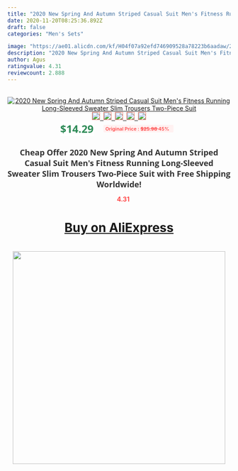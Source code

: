 ```yaml
---
title: "2020 New Spring And Autumn Striped Casual Suit Men's Fitness Running Long-Sleeved Sweater Slim Trousers Two-Piece Suit"
date: 2020-11-20T08:25:36.892Z
draft: false
categories: "Men's Sets"

image: "https://ae01.alicdn.com/kf/H04f07a92efd746909528a78223b6aadaw/2020-New-Spring-And-Autumn-Striped-Casual-Suit-Men-s-Fitness-Running-Long-Sleeved-Sweater-Slim.jpg"
description: "2020 New Spring And Autumn Striped Casual Suit Men's Fitness Running Long-Sleeved Sweater Slim Trousers Two-Piece Suit"
author: Agus
ratingvalue: 4.31
reviewcount: 2.888
---
```

<br>
<div style="text-align: center;">
<a href="https://s.click.aliexpress.com/e/_9wbfNF" target="_blank" rel="nofollow noopener noreferrer"><img alt="2020 New Spring And Autumn Striped Casual Suit Men's Fitness Running Long-Sleeved Sweater Slim Trousers Two-Piece Suit" class="magnifier-image" src="https://ae01.alicdn.com/kf/H04f07a92efd746909528a78223b6aadaw/2020-New-Spring-And-Autumn-Striped-Casual-Suit-Men-s-Fitness-Running-Long-Sleeved-Sweater-Slim.jpg_640x640.jpg">
<br>
<img style="border:1px solid salmon" src="https://ae01.alicdn.com/kf/H04f07a92efd746909528a78223b6aadaw/2020-New-Spring-And-Autumn-Striped-Casual-Suit-Men-s-Fitness-Running-Long-Sleeved-Sweater-Slim.jpg_120x120.jpg">&nbsp;&nbsp;<img style="border:1px solid salmon" src="https://ae01.alicdn.com/kf/H17904dd8a63147b4ba805f4bd8266692R/2020-New-Spring-And-Autumn-Striped-Casual-Suit-Men-s-Fitness-Running-Long-Sleeved-Sweater-Slim.jpg_120x120.jpg">&nbsp;&nbsp;<img style="border:1px solid salmon" src="https://ae01.alicdn.com/kf/H83eeb1e7dc554b2fba0fe57650cb9ba0e/2020-New-Spring-And-Autumn-Striped-Casual-Suit-Men-s-Fitness-Running-Long-Sleeved-Sweater-Slim.jpg_120x120.jpg">&nbsp;&nbsp;<img style="border:1px solid salmon" src="https://ae01.alicdn.com/kf/Ha505f8dc3f98409b903816fc0bafdd84E/2020-New-Spring-And-Autumn-Striped-Casual-Suit-Men-s-Fitness-Running-Long-Sleeved-Sweater-Slim.jpg_120x120.jpg">&nbsp;&nbsp;<img style="border:1px solid salmon" src="https://ae01.alicdn.com/kf/H2e248f471000444a8722218dc9f7d8198/2020-New-Spring-And-Autumn-Striped-Casual-Suit-Men-s-Fitness-Running-Long-Sleeved-Sweater-Slim.jpg_120x120.jpg"></a></div><br0>
<div style="text-align: center;"><span style="background-color: white; border: 0px; box-sizing: border-box; color: seagreen; display: inline-block; font-family: &quot;open sans&quot; , &quot;arial&quot; , &quot;helvetica&quot; , sans-serif , &quot;heiti&quot;; font-size: 24px; font-stretch: inherit; font-weight: 700; line-height: inherit; margin: 0px 10px 0px 0px; padding: 0px; vertical-align: middle;">$14.29 </span>
<span style="background: rgb(255 , 241 , 241); border-radius: 3px; border: 0px; box-sizing: border-box; color: #ff4747; display: inline-block; font-family: inherit; font-size: 12px; font-stretch: inherit; font-style: inherit; font-variant: inherit; font-weight: 600; line-height: inherit; margin: 0px; padding: 2px 5px; transform: scale(0.9); vertical-align: middle;">Original Price : <b style="text-decoration: line-through;">$25.98 </b> 45%&nbsp;&nbsp;</span></div>
<h1 style="color: #333333; display: inline-block; font-family: &quot;open sans&quot; , &quot;arial&quot; , &quot;helvetica&quot; , sans-serif , &quot;heiti&quot;; font-size: 18px; font-stretch: inherit; font-weight: 700; text-align: center;">Cheap Offer 2020 New Spring And Autumn Striped Casual Suit Men's Fitness Running Long-Sleeved Sweater Slim Trousers Two-Piece Suit with Free Shipping Worldwide!</h1>
<div style="color: #ff4747; text-align: center;">
<img src="https://4.bp.blogspot.com/-M0ZcTcb-5uY/XleCXlxnR4I/AAAAAAAAAEc/OrjgMkXV1oMQFaCRZj5HQwOCBcu3w1FegCPcBGAYYCw/s1600/star.png" style="height: 15px;">&nbsp;<b>4.31</b></div>
<div class="button_cont" align="center"><a class="buynow_a" href="https://s.click.aliexpress.com/e/_9wbfNF" target="_blank" rel="nofollow noopener noreferrer"><H1>Buy on AliExpress</H1></a></div><br>
<div class="separator" style="clear: both; text-align: center;">
<img src="https://lh3.googleusercontent.com/-pTy5HemUv9M/XlePHvY0dAI/AAAAAAAAAE4/0nX5iRUoIWY8eMW9Dpxeirr157OZliDIgCLcBGAsYHQ/s1600/badge.gif" width="480">
</div>
